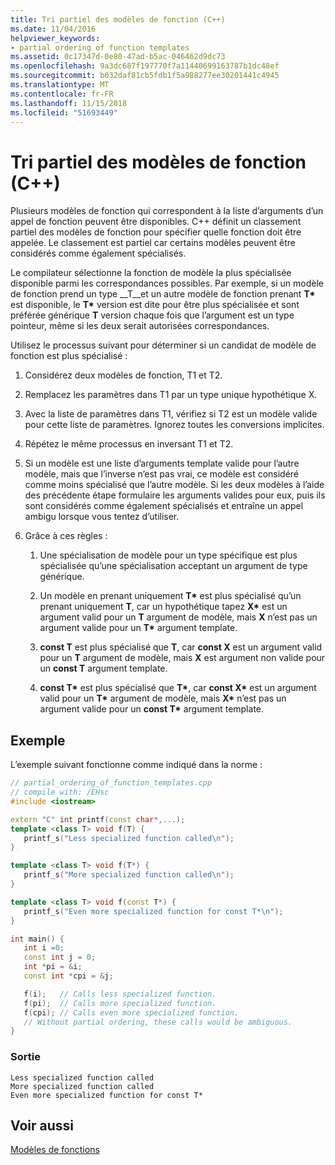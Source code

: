 ```yaml
---
title: Tri partiel des modèles de fonction (C++)
ms.date: 11/04/2016
helpviewer_keywords:
- partial ordering of function templates
ms.assetid: 0c17347d-0e80-47ad-b5ac-046462d9dc73
ms.openlocfilehash: 9a3dc687f197770f7a11440699163787b1dc48ef
ms.sourcegitcommit: b032daf81cb5fdb1f5a988277ee30201441c4945
ms.translationtype: MT
ms.contentlocale: fr-FR
ms.lasthandoff: 11/15/2018
ms.locfileid: "51693449"
---
```

# <a name="partial-ordering-of-function-templates-c"></a>Tri partiel des modèles de fonction (C++)

Plusieurs modèles de fonction qui correspondent à la liste d’arguments d’un appel de fonction peuvent être disponibles. C++ définit un classement partiel des modèles de fonction pour spécifier quelle fonction doit être appelée. Le classement est partiel car certains modèles peuvent être considérés comme également spécialisés.

Le compilateur sélectionne la fonction de modèle la plus spécialisée disponible parmi les correspondances possibles. Par exemple, si un modèle de fonction prend un type __T__et un autre modèle de fonction prenant __T\*__  est disponible, le __T\*__  version est dite pour être plus spécialisée et sont préférée générique __T__ version chaque fois que l’argument est un type pointeur, même si les deux serait autorisées correspondances.

Utilisez le processus suivant pour déterminer si un candidat de modèle de fonction est plus spécialisé :

1. Considérez deux modèles de fonction, T1 et T2.

1. Remplacez les paramètres dans T1 par un type unique hypothétique X.

1. Avec la liste de paramètres dans T1, vérifiez si T2 est un modèle valide pour cette liste de paramètres. Ignorez toutes les conversions implicites.

1. Répétez le même processus en inversant T1 et T2.

1. Si un modèle est une liste d’arguments template valide pour l’autre modèle, mais que l’inverse n’est pas vrai, ce modèle est considéré comme moins spécialisé que l’autre modèle. Si les deux modèles à l’aide des précédente étape formulaire les arguments valides pour eux, puis ils sont considérés comme également spécialisés et entraîne un appel ambigu lorsque vous tentez d’utiliser.

1. Grâce à ces règles :

   1. Une spécialisation de modèle pour un type spécifique est plus spécialisée qu’une spécialisation acceptant un argument de type générique.

   1. Un modèle en prenant uniquement __T\*__  est plus spécialisé qu’un prenant uniquement __T__, car un hypothétique tapez __X\*__  est un argument valid pour un __T__ argument de modèle, mais __X__ n’est pas un argument valide pour un __T\*__  argument template.

   1. __const T__ est plus spécialisé que __T__, car __const X__ est un argument valid pour un __T__ argument de modèle, mais __X__ est argument non valide pour un __const T__ argument template.

   1. __const T\*__  est plus spécialisé que __T\*__, car __const X\*__  est un argument valid pour un __T\*__  argument de modèle, mais __X\*__  n’est pas un argument valide pour un __const T\*__  argument template.

## <a name="example"></a>Exemple

L’exemple suivant fonctionne comme indiqué dans la norme :

```cpp
// partial_ordering_of_function_templates.cpp
// compile with: /EHsc
#include <iostream>

extern "C" int printf(const char*,...);
template <class T> void f(T) {
   printf_s("Less specialized function called\n");
}

template <class T> void f(T*) {
   printf_s("More specialized function called\n");
}

template <class T> void f(const T*) {
   printf_s("Even more specialized function for const T*\n");
}

int main() {
   int i =0;
   const int j = 0;
   int *pi = &i;
   const int *cpi = &j;

   f(i);   // Calls less specialized function.
   f(pi);  // Calls more specialized function.
   f(cpi); // Calls even more specialized function.
   // Without partial ordering, these calls would be ambiguous.
}
```

### <a name="output"></a>Sortie

```Output
Less specialized function called
More specialized function called
Even more specialized function for const T*
```

## <a name="see-also"></a>Voir aussi

[Modèles de fonctions](../cpp/function-templates.md)
